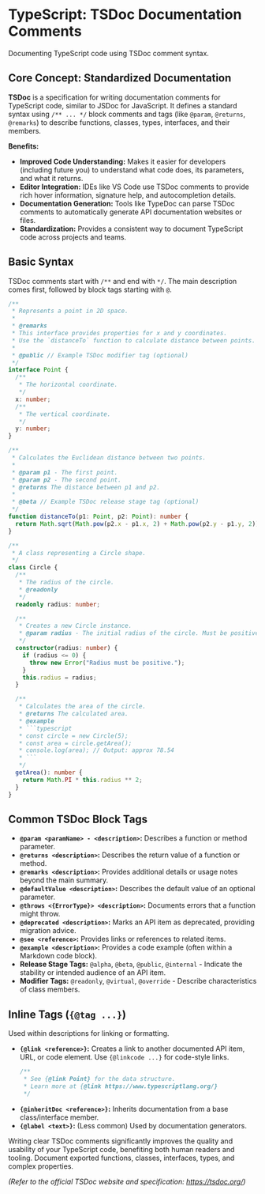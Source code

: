 # TypeScript: TSDoc Documentation Comments

Documenting TypeScript code using TSDoc comment syntax.

## Core Concept: Standardized Documentation

**TSDoc** is a specification for writing documentation comments for TypeScript code, similar to JSDoc for JavaScript. It defines a standard syntax using `/** ... */` block comments and tags (like `@param`, `@returns`, `@remarks`) to describe functions, classes, types, interfaces, and their members.

**Benefits:**

*   **Improved Code Understanding:** Makes it easier for developers (including future you) to understand what code does, its parameters, and what it returns.
*   **Editor Integration:** IDEs like VS Code use TSDoc comments to provide rich hover information, signature help, and autocompletion details.
*   **Documentation Generation:** Tools like TypeDoc can parse TSDoc comments to automatically generate API documentation websites or files.
*   **Standardization:** Provides a consistent way to document TypeScript code across projects and teams.

## Basic Syntax

TSDoc comments start with `/**` and end with `*/`. The main description comes first, followed by block tags starting with `@`.

```typescript
/**
 * Represents a point in 2D space.
 *
 * @remarks
 * This interface provides properties for x and y coordinates.
 * Use the `distanceTo` function to calculate distance between points.
 *
 * @public // Example TSDoc modifier tag (optional)
 */
interface Point {
  /**
   * The horizontal coordinate.
   */
  x: number;
  /**
   * The vertical coordinate.
   */
  y: number;
}

/**
 * Calculates the Euclidean distance between two points.
 *
 * @param p1 - The first point.
 * @param p2 - The second point.
 * @returns The distance between p1 and p2.
 *
 * @beta // Example TSDoc release stage tag (optional)
 */
function distanceTo(p1: Point, p2: Point): number {
  return Math.sqrt(Math.pow(p2.x - p1.x, 2) + Math.pow(p2.y - p1.y, 2));
}

/**
 * A class representing a Circle shape.
 */
class Circle {
  /**
   * The radius of the circle.
   * @readonly
   */
  readonly radius: number;

  /**
   * Creates a new Circle instance.
   * @param radius - The initial radius of the circle. Must be positive.
   */
  constructor(radius: number) {
    if (radius <= 0) {
      throw new Error("Radius must be positive.");
    }
    this.radius = radius;
  }

  /**
   * Calculates the area of the circle.
   * @returns The calculated area.
   * @example
   * ```typescript
   * const circle = new Circle(5);
   * const area = circle.getArea();
   * console.log(area); // Output: approx 78.54
   * ```
   */
  getArea(): number {
    return Math.PI * this.radius ** 2;
  }
}
```

## Common TSDoc Block Tags

*   **`@param <paramName> - <description>`:** Describes a function or method parameter.
*   **`@returns <description>`:** Describes the return value of a function or method.
*   **`@remarks <description>`:** Provides additional details or usage notes beyond the main summary.
*   **`@defaultValue <description>`:** Describes the default value of an optional parameter.
*   **`@throws <{ErrorType}> <description>`:** Documents errors that a function might throw.
*   **`@deprecated <description>`:** Marks an API item as deprecated, providing migration advice.
*   **`@see <reference>`:** Provides links or references to related items.
*   **`@example <description>`:** Provides a code example (often within a Markdown code block).
*   **Release Stage Tags:** `@alpha`, `@beta`, `@public`, `@internal` - Indicate the stability or intended audience of an API item.
*   **Modifier Tags:** `@readonly`, `@virtual`, `@override` - Describe characteristics of class members.

## Inline Tags (`{@tag ...}`)

Used within descriptions for linking or formatting.

*   **`{@link <reference>}`:** Creates a link to another documented API item, URL, or code element. Use `{@linkcode ...}` for code-style links.
    ```typescript
    /**
     * See {@link Point} for the data structure.
     * Learn more at {@link https://www.typescriptlang.org/}
     */
    ```
*   **`{@inheritDoc <reference>}`:** Inherits documentation from a base class/interface member.
*   **`{@label <text>}`:** (Less common) Used by documentation generators.

Writing clear TSDoc comments significantly improves the quality and usability of your TypeScript code, benefiting both human readers and tooling. Document exported functions, classes, interfaces, types, and complex properties.

*(Refer to the official TSDoc website and specification: https://tsdoc.org/)*